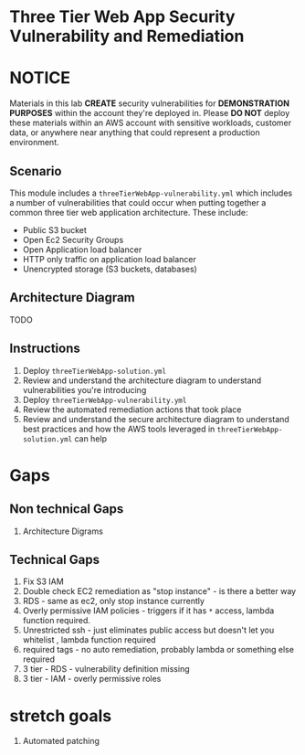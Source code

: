 # Three Tier Web App Security Vulnerability and Remediation

# NOTICE
Materials in this lab **CREATE** security vulnerabilities for **DEMONSTRATION PURPOSES** within the account they're deployed in.  Please **DO NOT** deploy these materials within an AWS account with sensitive workloads, customer data, or anywhere near anything that could represent a production environment.

## Scenario
This module includes a `threeTierWebApp-vulnerability.yml` which includes a number of vulnerabilities that could occur when putting together a common three tier web application architecture.  These include:

* Public S3 bucket
* Open Ec2 Security Groups
* Open Application load balancer
* HTTP only traffic on application load balancer
* Unencrypted storage (S3 buckets, databases)

## Architecture Diagram
TODO

## Instructions
1. Deploy `threeTierWebApp-solution.yml`
2. Review and understand the architecture diagram to understand vulnerabilities you're introducing
3. Deploy `threeTierWebApp-vulnerability.yml`
4. Review the automated remediation actions that took place
5. Review and understand the secure architecture diagram to understand best practices and how the AWS tools leveraged in `threeTierWebApp-solution.yml` can help

# Gaps
## Non technical Gaps
1. Architecture Digrams

## Technical Gaps
1. Fix S3 IAM
2. Double check EC2 remediation as "stop instance" - is there a better way
3. RDS - same as ec2, only stop instance currently
4. Overly permissive IAM policies - triggers if it has `*` access, lambda function required.
5. Unrestricted ssh - just eliminates public access but doesn't let you whitelist , lambda function required
6. required tags - no auto remediation, probably lambda or something else required
7. 3 tier - RDS - vulnerability definition missing
8. 3 tier - IAM - overly permissive roles

# stretch goals
1. Automated patching